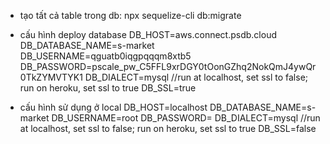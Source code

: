 - tạo tất cả table trong db: npx sequelize-cli db:migrate

- cấu hình deploy database
  DB_HOST=aws.connect.psdb.cloud
  DB_DATABASE_NAME=s-market
  DB_USERNAME=qguatb0iqgpqqqm8xtb5
  DB_PASSWORD=pscale_pw_C5FFL9xrDGY0tOonGZhq2NokQmJ4ywQr0TkZYMVTYK1
  DB_DIALECT=mysql
  //run at localhost, set ssl to false; run on heroku, set ssl to true
  DB_SSL=true

- cấu hình sử dụng ở local
  DB_HOST=localhost
  DB_DATABASE_NAME=s-market
  DB_USERNAME=root
  DB_PASSWORD=
  DB_DIALECT=mysql
  //run at localhost, set ssl to false; run on heroku, set ssl to true
  DB_SSL=false
